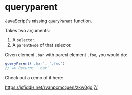 # queryparent
JavaScript's missing `queryParent` function.

Takes two arguments:

1. A `selector`.
2. A `parentNode` of that selector.

Given element `.bar` with parent element `.foo`, you would do:

```javascript
queryParent('.bar', '.foo');
// => Returns `.bar`.
```

Check out a demo of it here:

https://jsfiddle.net/ryanpcmcquen/zkw0gdj7/
